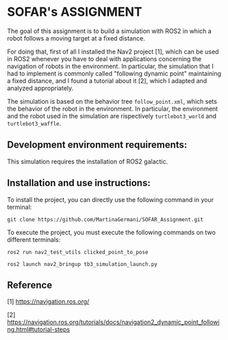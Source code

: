 # SOFAR's ASSIGNMENT
The goal of this assignment is to build a simulation with ROS2 in which a robot follows a moving target at a fixed distance.

For doing that, first of all I installed the Nav2 project [1], which can be used in ROS2 whenever you have to deal with applications concerning the navigation of robots in the environment.
In particular, the simulation that I had to implement is commonly called "following dynamic point" maintaining a fixed distance, and I found a tutorial about it [2], which I adapted and analyzed appropriately. 

The simulation is based on the behavior tree `follow_point.xml`, which sets the behavior of the robot in the environment. In particular, the environment and the robot used in the simulation are rispectively `turtlebot3_world` and `turtlebot3_waffle`.


## Development environment requirements:
This simulation requires the installation of ROS2 galactic.

## Installation and use instructions:
To install the project, you can directly use the following command in your terminal:

`git clone https://github.com/MartinaGermani/SOFAR_Assignment.git`


To execute the project, you must execute the following commands on two different terminals:


`ros2 run nav2_test_utils clicked_point_to_pose`


`ros2 launch nav2_bringup tb3_simulation_launch.py`

## Reference
[1] https://navigation.ros.org/

[2] https://navigation.ros.org/tutorials/docs/navigation2_dynamic_point_following.html#tutorial-steps
